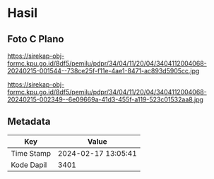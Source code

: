 # Hasil

## Foto C Plano

https://sirekap-obj-formc.kpu.go.id/8df5/pemilu/pdpr/34/04/11/20/04/3404112004068-20240215-001544--738ce25f-f11e-4ae1-8471-ac893d5905cc.jpg

https://sirekap-obj-formc.kpu.go.id/8df5/pemilu/pdpr/34/04/11/20/04/3404112004068-20240215-002349--6e09669a-41d3-455f-a119-523c01532aa8.jpg


## Metadata

| Key        | Value               |
| ---------- | ------------------- |
| Time Stamp | 2024-02-17 13:05:41 |
| Kode Dapil | 3401                |



